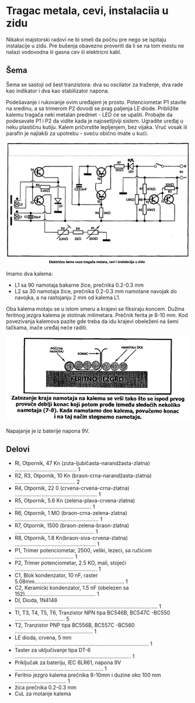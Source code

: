 # Tragac metala, cevi, instalaciia u zidu

Nikakvi majstorski radovi ne bi smeli da počnu pre nego se ispitaju instalacije u zidu. Pre bušenja obavezno proveriti da li se na tom mestu ne nalazi vodovodna iii gasna cev iii elektricni kabl.

## Šema

Šema se sastoji od šest tranzistora: dva su oscilator za traženje, dva rade kao indikator i dva kao stabilizator napona.

Podešavanje i rukovanje ovim uređajem je prosto. Potenciometar P1 stavite na sredinu, a sa trimerom P2 dovodi se prag paljenja LE diode. Približite kalemu tragača neki metalan predmet - LED će se upaliti. Probajte da podesavate P1 i P2 da vidite kada je najosetljiviji sistem. Ugradite uređaj u neku plastičnu kutiju. Kalem pričvrstite lepljenjem, bez vijaka. Vruć vosak iii parafin je najlakši za upotrebu - sveću obično imate u kući. 

![](../slike/detektor-metala-shema.jpg)

Imamo dva kalema: 
- L1 sa 90 namotaja bakarne žice, prečnika 0.2-0.3 mm 
- L2 sa 30 namotaja žice, prečnika 0.2-0.3 mm namotane navojak do navojka, a na rastojanju 2 mm od kalema L1. 

Oba kalema motaju se u istom smeru a krajevi se fiksiraju koncem. Dužina feritnog jezgra kalema je stotinak milimetara. Prečnik ferita je 8-10 mm. Kod povezivanja kalemova pazite gde treba da idu krajevi obeleženi na šemi tačkama, inače uređaj neće raditi.

![](../slike/zatezanje-namotaja.jpg)

Napajanje je iz baterije napona 9V.

## Delovi

- Rl, Otpornik, 47 Kn (zuta-ljubičasta-narandžasta-zlatna) .......................................... 1
- R2, R3, Otpornik, 10 Kn (braon-crna-narandžasta-zlatna) ......................................... 2
- R4, Otpornik, 22 0 (crvena-crvena-crna-zlatna) ........................................................ 1
- R5, Otpornik, 5.6 Kn (zelena-plava-crvena-zlatna) .................................................... 1
- R6, Otpornik, 1 MO (braon-crna-zelena-zlatna) ......................................................... 1
- R7, Otpornik, 1500 (braon-zelena-braon-zlatna) ...................................................... 1
- R8, Otpornik, 1.8 Kn(braon-siva-crvena-zlatna) ....................................................... 1
- P1, Trimer potenciometar, 2500, veliki, lezeci, sa ručicom ........................................ 1
- P2, Trimer potenciometar, 2.5 KO, mali, stojeći ........................................................ 1
- C1, Blok kondenzator, 10 nF, raster 5.08mm............................................................. 1
- C2, Keramicki kondenzator, 1.5 nF (obelezen sa 152)................................................ 1
- Dl, Dioda, 1N4148 ................................................................................................. 1
- Tl, T3, T4, T5, T6, Tranzistor NPN tipa BC546B, BC547C -BC550 .................................. 5
- T2, Tranzistor PNP tipa BC556B, BC557C -BC560 ..................................................... 1
- LE dioda, crvena, 5 mm ........................................................................................... 1
- Taster za uključivanje tipa DT-6 ............................................................................... 1
- Priključak za bateriju, IEC 6LR61, napona 9V ............................................................ 1
- Feritno jezgro kalema prečnika 8-10mm i duzine oko 100 mm ................................... 1
- žica prečnika 0.2-0.3 mm 
- CuL za motanje kalema
